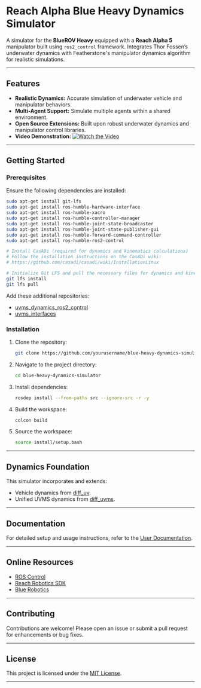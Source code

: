 # Reach Alpha Blue Heavy Dynamics Simulator

A simulator for the **BlueROV Heavy** equipped with a **Reach Alpha 5** manipulator built using `ros2_control` framework. Integrates Thor Fossen’s underwater dynamics with Featherstone's manipulator dynamics algorithm for realistic simulations.

---

## Features

- **Realistic Dynamics:** Accurate simulation of underwater vehicle and manipulator behaviors.
- **Multi-Agent Support:** Simulate multiple agents within a shared environment.
- **Open Source Extensions:** Built upon robust underwater dynamics and manipulator control libraries.
- **Video Demonstration:** [![Watch the Video](https://img.youtube.com/vi/VRJUbpdvPIM/0.jpg)](https://www.youtube.com/watch?v=VRJUbpdvPIM)

---

## Getting Started

### Prerequisites

Ensure the following dependencies are installed:

```bash
sudo apt-get install git-lfs
sudo apt-get install ros-humble-hardware-interface
sudo apt-get install ros-humble-xacro
sudo apt-get install ros-humble-controller-manager
sudo apt-get install ros-humble-joint-state-broadcaster
sudo apt-get install ros-humble-joint-state-publisher-gui
sudo apt-get install ros-humble-forward-command-controller
sudo apt-get install ros-humble-ros2-control

# Install CasADi (required for dynamics and kinematics calculations)
# Follow the installation instructions on the CasADi wiki:
# https://github.com/casadi/casadi/wiki/InstallationLinux

# Initialize Git LFS and pull the necessary files for dynamics and kinematics
git lfs install
git lfs pull
```

Add these additional repositories:

- [uvms_dynamics_ros2_control](https://github.com/edxmorgan/uvms_dynamics_ros2_control)
- [uvms_interfaces](https://github.com/edxmorgan/uvms_interfaces/blob/main/msg/Command.msg)

### Installation

1. Clone the repository:
    ```bash
    git clone https://github.com/yourusername/blue-heavy-dynamics-simulator.git
    ```
2. Navigate to the project directory:
    ```bash
    cd blue-heavy-dynamics-simulator
    ```
3. Install dependencies:
    ```bash
    rosdep install --from-paths src --ignore-src -r -y
    ```
4. Build the workspace:
    ```bash
    colcon build
    ```
5. Source the workspace:
    ```bash
    source install/setup.bash
    ```

---

## Dynamics Foundation

This simulator incorporates and extends:

- Vehicle dynamics from [diff_uv](https://github.com/edxmorgan/diff_uv).
- Unified UVMS dynamics from [diff_uvms](https://github.com/edxmorgan/diff_uvms).

---

## Documentation

For detailed setup and usage instructions, refer to the [User Documentation](doc/userdoc.rst).

---

## Online Resources

- [ROS Control](https://control.ros.org/rolling/index.html)
- [Reach Robotics SDK](https://github.com/Reach-Robotics/reach_robotics_sdk/tree/master)
- [Blue Robotics](https://github.com/Bluerobotics)

---

## Contributing

Contributions are welcome! Please open an issue or submit a pull request for enhancements or bug fixes.

---

## License

This project is licensed under the [MIT License](LICENSE).

---
